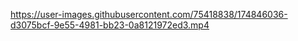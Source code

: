 

https://user-images.githubusercontent.com/75418838/174846036-d3075bcf-9e55-4981-bb23-0a8121972ed3.mp4

